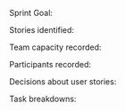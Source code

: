Sprint Goal: 

Stories identified: 

Team capacity recorded: 

Participants recorded: 

Decisions about user stories: 

Task breakdowns:
